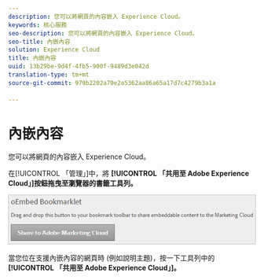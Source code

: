 ```yaml
---
description: 您可以將網頁的內容嵌入 Experience Cloud。
keywords: 核心服務
seo-description: 您可以將網頁的內容嵌入 Experience Cloud。
seo-title: 內嵌內容
solution: Experience Cloud
title: 內嵌內容
uuid: 13b29be-9d4f-4fb5-900f-9489d3e042d
translation-type: tm+mt
source-git-commit: 979b2202a70e2a5362aa86a65a17d7c4279b3a1a

---
```



# 內嵌內容

您可以將網頁的內容嵌入 Experience Cloud。

在[!UICONTROL 「管理」]中，將 **[!UICONTROL 「共用至 Adobe Experience Cloud」]按鈕拖曳至瀏覽器的書籤工具列。**

![](assets/oembed.png)

當您位在支援內嵌內容的網頁時 (例如說明主題)，按一下工具列中的 **[!UICONTROL 「共用至 Adobe Experience Cloud」]。**
